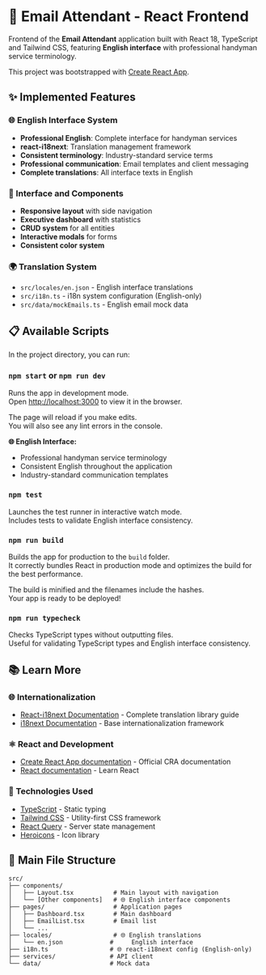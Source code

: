# 📧 Email Attendant - React Frontend

Frontend of the **Email Attendant** application built with React 18, TypeScript and Tailwind CSS, featuring **English interface** with professional handyman service terminology.

This project was bootstrapped with [Create React App](https://github.com/facebook/create-react-app).

## ✨ Implemented Features

### 🌐 English Interface System
- **Professional English**: Complete interface for handyman services
- **react-i18next**: Translation management framework
- **Consistent terminology**: Industry-standard service terms
- **Professional communication**: Email templates and client messaging
- **Complete translations**: All interface texts in English

### 🎨 Interface and Components
- **Responsive layout** with side navigation
- **Executive dashboard** with statistics
- **CRUD system** for all entities
- **Interactive modals** for forms
- **Consistent color system**

### 🌍 Translation System
- `src/locales/en.json` - English interface translations
- `src/i18n.ts` - i18n system configuration (English-only)
- `src/data/mockEmails.ts` - English email mock data

## 📋 Available Scripts

In the project directory, you can run:

### `npm start` or `npm run dev`

Runs the app in development mode.\
Open [http://localhost:3000](http://localhost:3000) to view it in the browser.

The page will reload if you make edits.\
You will also see any lint errors in the console.

**🌐 English Interface:**
- Professional handyman service terminology
- Consistent English throughout the application
- Industry-standard communication templates

### `npm test`

Launches the test runner in interactive watch mode.\
Includes tests to validate English interface consistency.

### `npm run build`

Builds the app for production to the `build` folder.\
It correctly bundles React in production mode and optimizes the build for the best performance.

The build is minified and the filenames include the hashes.\
Your app is ready to be deployed!

### `npm run typecheck`

Checks TypeScript types without outputting files.\
Useful for validating TypeScript types and English interface consistency.

## 📚 Learn More

### 🌐 Internationalization
- [React-i18next Documentation](https://react.i18next.com/) - Complete translation library guide
- [i18next Documentation](https://www.i18next.com/) - Base internationalization framework

### ⚛️ React and Development
- [Create React App documentation](https://facebook.github.io/create-react-app/docs/getting-started) - Official CRA documentation
- [React documentation](https://reactjs.org/) - Learn React

### 🎨 Technologies Used
- [TypeScript](https://www.typescriptlang.org/) - Static typing
- [Tailwind CSS](https://tailwindcss.com/) - Utility-first CSS framework
- [React Query](https://tanstack.com/query) - Server state management
- [Heroicons](https://heroicons.com/) - Icon library

## 🚀 Main File Structure

```
src/
├── components/
│   ├── Layout.tsx           # Main layout with navigation
│   └── [Other components]   # 🌐 English interface components
├── pages/                   # Application pages
│   ├── Dashboard.tsx        # Main dashboard
│   ├── EmailList.tsx        # Email list
│   └── ...
├── locales/                 # 🌐 English translations
│   └── en.json             #     English interface
├── i18n.ts                 # 🌐 react-i18next config (English-only)
├── services/               # API client
└── data/                   # Mock data
```